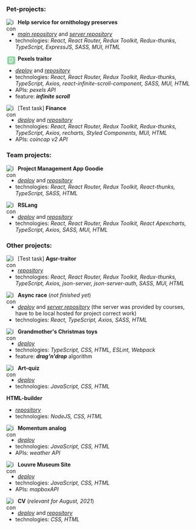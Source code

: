 ### Pet-projects:
<img align="left" alt="icon" width="26px" src="https://raw.githubusercontent.com/kxzws/preserves3k6s/master/src/assets/svg/bird.svg" style="padding-right:4px;" /> **Help service for ornithology preserves**
  - *[main repository](https://github.com/kxzws/preserves3k6s)* and *[server repository](https://github.com/kxzws/preserves3k6s-server)*
  - technologies: *React, React Router, Redux Toolkit, Redux-thunks, TypeScript, ExpressJS, SASS, MUI, HTML*

<img align="left" alt="icon" width="26px" src="https://raw.githubusercontent.com/kxzws/pexels/main/src/assets/logo.svg" style="padding-right:4px;" /> **Pexels traitor**
  - *[deploy](https://pexels-traitor.netlify.app/)* and *[repository](https://github.com/kxzws/pexels)*
  - technologies: *React, React Router, Redux Toolkit, Redux-thunks, TypeScript, Axios, react-infinite-scroll-component, SASS, MUI, HTML*
  - APIs: *pexels API*
  - feature: _**infinite scroll**_

<img align="left" alt="icon" width="26px" src="https://raw.githubusercontent.com/kxzws/finance/main/public/favicon.ico" style="padding-right:4px;" /> [Test task] **Finance**
  - *[deploy](https://finance-traitor.netlify.app/)* and *[repository](https://github.com/kxzws/finance)*
  - technologies: *React, React Router, Redux Toolkit, Redux-thunks, TypeScript, Axios, recharts, Styled Components, MUI, HTML*
  - APIs: *coincap v2 API*

### Team projects:
<img align="left" alt="icon" width="26px" src="https://raw.githubusercontent.com/AnastasiyaPoleshuk/project-management-app/master/public/favicon.ico" style="padding-right:4px;" /> **Project Management App Goodie**
  - *[deploy](https://rs-goodie.netlify.app/welcome)* and *[repository](https://github.com/AnastasiyaPoleshuk/project-management-app)*
  - technologies: *React, React Router, Redux Toolkit, React-thunks, TypeScript, SASS, HTML*

<img align="left" alt="icon" width="26px" src="https://raw.githubusercontent.com/alexpataman/rslang/main/public/favicon.ico" style="padding-right:4px;" /> **RSLang**
  - *[deploy](https://rolling-scopes-school.github.io/alexpataman-JSFE2021Q3/rslang/)* and *[repository](https://github.com/alexpataman/rslang)*
  - technologies: *React, React Router, Redux Toolkit, React Apexcharts, TypeScript, Axios, SASS, MUI, HTML*

### Other projects:
<img align="left" alt="icon" width="26px" src="https://raw.githubusercontent.com/kxzws/agsr-traitor/main/public/favicon.ico" style="padding-right:4px;" /> [Test task] **Agsr-traitor**
  - *[repository](https://github.com/kxzws/agsr-traitor)*
  - technologies: *React, React Router, Redux Toolkit, Redux-thunks, TypeScript, Axios, json-server, json-server-auth, SASS, MUI, HTML*

<img align="left" alt="icon" width="26px" src="https://raw.githubusercontent.com/kxzws/portfolio/async-race/async-race/async-race/public/favicon.ico" style="padding-right:4px;" /> **Async race** (*not finished yet*)
  - *[deploy](https://rolling-scopes-school.github.io/kxzws-JSFE2021Q3/async-race/)* and *[server repository](https://github.com/mikhama/async-race-api)* (the server was provided by courses, have to be local hosted for project correct work)
  - technologies: *React, TypeScript, Axios, SASS, HTML*

<img align="left" alt="icon" width="26px" src="https://raw.githubusercontent.com/kxzws/portfolio/christmas-task/christmas-task/src/assets/images/omela-icon.ico" style="padding-right:4px;" /> **Grandmother's Christmas toys**
  - *[deploy](https://rolling-scopes-school.github.io/kxzws-JSFE2021Q3/christmas-task/)*
  - technologies: *TypeScript, CSS, HTML, ESLint, Webpack*
  - feature: _**drag'n'drop**_ algorithm

<img align="left" alt="icon" width="26px" src="https://raw.githubusercontent.com/kxzws/portfolio/art-quiz/art-quiz/assets/img/icon.ico" style="padding-right:4px;" /> **Art-quiz**
  - *[deploy](https://rolling-scopes-school.github.io/kxzws-JSFE2021Q3/art-quiz/)*
  - technologies: *JavaScript, CSS, HTML*

**HTML-builder**
  - *[repository](https://github.com/kxzws/HTML-builder)*
  - technologies: *NodeJS, CSS, HTML*

<img align="left" alt="icon" width="26px" src="https://raw.githubusercontent.com/kxzws/portfolio/momentum/momentum/assets/favicon.ico" style="padding-right:4px;" /> **Momentum analog**
  - *[deploy](https://rolling-scopes-school.github.io/kxzws-JSFE2021Q3/momentum/)*
  - technologies: *JavaScript, CSS, HTML*
  - APIs: *weather API*

<img align="left" alt="icon" width="26px" src="https://raw.githubusercontent.com/kxzws/portfolio/museum-dom/museum-dom/assets/favicon.ico" style="padding-right:4px;" /> **Louvre Museum Site**
  - *[deploy](https://rolling-scopes-school.github.io/kxzws-JSFE2021Q3/museum-dom/)*
  - technologies: *JavaScript, CSS, HTML*
  - APIs: *mapboxAPI*

<img align="left" alt="icon" width="26px" src="https://raw.githubusercontent.com/kxzws/rsschool-cv/gh-pages/styles/img/page-icon.ico" style="padding-right:4px;" /> **CV** (*relevant for August, 2021*)
  - *[deploy](https://kxzws.github.io/rsschool-cv/)* and *[repository](https://github.com/kxzws/rsschool-cv)*
  - technologies: *CSS, HTML*
